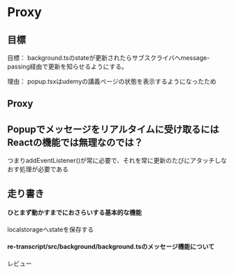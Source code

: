 # Proxy

## 目標

目標： background.tsのstateが更新されたらサブスクライバへmessage-passing経由で更新を知らせるようにする。

理由： popup.tsxはudemyの講義ページの状態を表示するようになったため

## Proxy

## Popupでメッセージをリアルタイムに受け取るにはReactの機能では無理なのでは？

つまりaddEventListener()が常に必要で、それを常に更新のたびにアタッチしなおす処理が必要である

## 走り書き

#### ひとまず動かすまでにおさらいする基本的な機能

localstorageへstateを保存する


#### re-transcript/src/background/background.tsのメッセージ機能について

レビュー